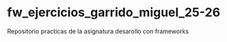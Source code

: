 # fw_ejercicios_garrido_miguel_25-26
Repositorio practicas de la asignatura desarollo con frameworks
